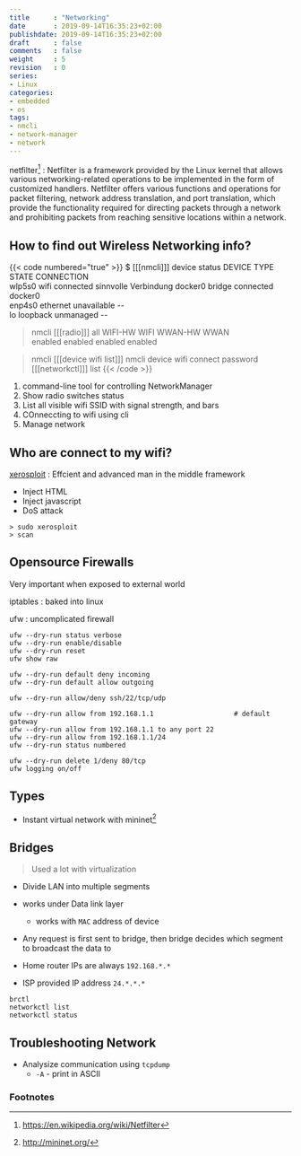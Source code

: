 ```yaml
---
title      : "Networking"
date       : 2019-09-14T16:35:23+02:00
publishdate: 2019-09-14T16:35:23+02:00
draft      : false
comments   : false
weight     : 5
revision   : 0
series:
- Linux
categories:
- embedded
- os
tags:
- nmcli
- network-manager
- network
---
```


netfilter[^1]
: Netfilter is a framework provided by the Linux kernel that allows various networking-related operations to be implemented in the form of customized handlers. Netfilter offers various functions and operations for packet filtering, network address translation, and port translation, which provide the functionality required for directing packets through a network and prohibiting packets from reaching sensitive locations within a network.
<!-- more -->

## How to find out Wireless Networking info?

{{< code numbered="true" >}}
$ [[[nmcli]]] device status
DEVICE   TYPE      STATE        CONNECTION           
wlp5s0   wifi      connected    sinnvolle Verbindung 
docker0  bridge    connected    docker0              
enp4s0   ethernet  unavailable  --                   
lo       loopback  unmanaged    --

> nmcli [[[radio]]] all
WIFI-HW  WIFI     WWAN-HW  WWAN    
enabled  enabled  enabled  enabled 

> nmcli [[[device wifi list]]]
> nmcli device wifi connect <SSID> password <PASSWORD>
> [[[networkctl]]] list
{{< /code >}}

1. command-line tool for controlling NetworkManager
2. Show radio switches status
3. List all visible wifi SSID with signal strength, and bars
4. COnneccting to wifi using cli
5. Manage network

## Who are connect to my wifi?

[xerosploit](https://github.com/LionSec/xerosploit)
: Effcient and advanced man in the middle framework
* Inject HTML
* Inject javascript
* DoS attack

```
> sudo xerosploit
> scan
```

## Opensource Firewalls

Very important when exposed to external world

iptables
: baked into linux

ufw
: uncomplicated firewall

```
ufw --dry-run status verbose
ufw --dry-run enable/disable
ufw --dry-run reset
ufw show raw

ufw --dry-run default deny incoming
ufw --dry-run default allow outgoing

ufw --dry-run allow/deny ssh/22/tcp/udp

ufw --dry-run allow from 192.168.1.1                    # default gateway
ufw --dry-run allow from 192.168.1.1 to any port 22
ufw --dry-run allow from 192.168.1.1/24
ufw --dry-run status numbered

ufw --dry-run delete 1/deny 80/tcp
ufw logging on/off
```

## Types

* Instant virtual network with mininet[^2]
## Bridges

> Used a lot with virtualization


* Divide LAN into multiple segments
* works under Data link layer
  * works with `MAC` address of device
* Any request is first sent to bridge, then bridge decides which segment to broadcast the data to

* Home router IPs are always `192.168.*.*`
* ISP provided IP address `24.*.*.*`

```
brctl
networkctl list
networkctl status
```

## Troubleshooting Network

* Analysize communication using `tcpdump`
  * `-A` - print in ASCII


### Footnotes

[^1]: https://en.wikipedia.org/wiki/Netfilter
[^2]: http://mininet.org/
